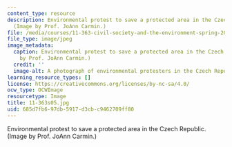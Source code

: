 ```yaml
---
content_type: resource
description: Environmental protest to save a protected area in the Czech Republic.
  (Image by Prof. JoAnn Carmin.)
file: /media/courses/11-363-civil-society-and-the-environment-spring-2005/685d7fb697db5917d3cbc9462709ff80_11-363s05.jpg
file_type: image/jpeg
image_metadata:
  caption: Environmental protest to save a protected area in the Czech Republic. (Image
    by Prof. JoAnn Carmin.)
  credit: ''
  image-alt: A photograph of environmental protesters in the Czech Republic.
learning_resource_types: []
license: https://creativecommons.org/licenses/by-nc-sa/4.0/
ocw_type: OCWImage
resourcetype: Image
title: 11-363s05.jpg
uid: 685d7fb6-97db-5917-d3cb-c9462709ff80
---
```

Environmental protest to save a protected area in the Czech Republic. (Image by Prof. JoAnn Carmin.)
